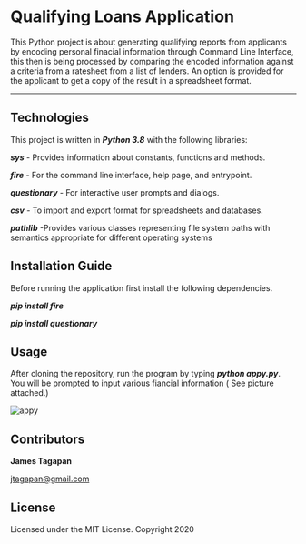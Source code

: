 # Qualifying Loans Application

This Python project is about generating qualifying reports from applicants by encoding personal finacial information through Command Line Interface, this then is being processed by comparing the encoded information against a criteria from a ratesheet from a list of lenders. An option is provided for the applicant to get a copy of the result in a spreadsheet format.
____
## Technologies
This project is written in ***Python 3.8*** with the following libraries:

***sys*** -  Provides information about constants, functions and methods.

***fire*** - For the command line interface, help page, and entrypoint.

***questionary*** - For interactive user prompts and dialogs.

***csv*** - To import and export format for spreadsheets and databases.

***pathlib*** -Provides various classes representing file system paths 
               with semantics appropriate for different operating systems


## Installation Guide
Before running the application first install the following dependencies.

  ***pip install fire***
  
  ***pip install questionary***

## Usage
After cloning the repository, run the program by typing ***python appy.py***. 
You will be prompted to input various fiancial information ( See picture attached.)

![appy](https://user-images.githubusercontent.com/93211640/149646920-fe62ac23-c46c-40e0-b662-686329e8cf07.jpeg)

## Contributors
**James Tagapan**

jtagapan@gmail.com

## License
Licensed under the MIT License. Copyright 2020
